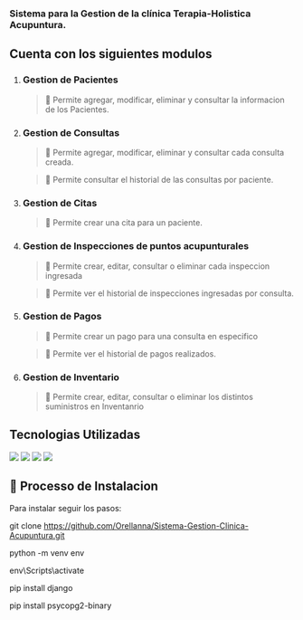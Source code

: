 
### Sistema para la Gestion de la clínica Terapia-Holistica Acupuntura.


## Cuenta con los siguientes modulos


1. ### Gestion de Pacientes
    > 📌 Permite agregar, modificar, eliminar y consultar la informacion de los Pacientes.


2. ### Gestion de Consultas
    > 📌 Permite agregar, modificar, eliminar y consultar cada consulta creada.

    > 📌 Permite consultar el historial de las consultas por paciente.


3. ### Gestion de Citas
    > 📌 Permite crear una cita para un paciente.


4. ### Gestion de Inspecciones de puntos acupunturales
    > 📌 Permite crear, editar, consultar o eliminar cada inspeccion ingresada

    > 📌 Permite ver el historial de inspecciones ingresadas por consulta.


5. ### Gestion de Pagos

    > 📌 Permite crear un pago para una consulta en especifico

    > 📌 Permite ver el historial de pagos realizados.

6. ### Gestion de Inventario
    > 📌 Permite crear, editar, consultar o eliminar los distintos suministros en Inventanrio


## Tecnologias Utilizadas

<img src="https://img.shields.io/badge/Python-14354C?style=for-the-badge&logo=python&logoColor=white">
<img src="https://img.shields.io/badge/Django-092E20?style=for-the-badge&logo=django&logoColor=white">
<img src="https://img.shields.io/badge/postgres-%23316192.svg?style=for-the-badge&logo=postgresql&logoColor=white">
<img src="https://img.shields.io/badge/bootstrap-%23563D7C.svg?style=for-the-badge&logo=bootstrap&logoColor=white">

## 🚀 Processo de Instalacion

Para instalar seguir los pasos:

git clone https://github.com/Orellanna/Sistema-Gestion-Clinica-Acupuntura.git

python -m venv env

env\Scripts\activate

pip install django

pip install psycopg2-binary
